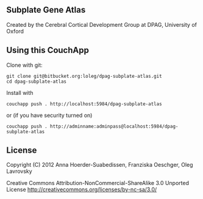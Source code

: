 ## Subplate Gene Atlas

Created by the Cerebral Cortical Development Group at DPAG, University of Oxford

## Using this CouchApp

Clone with git:

    git clone git@bitbucket.org:loleg/dpag-subplate-atlas.git
    cd dpag-subplate-atlas

Install with 
    
    couchapp push . http://localhost:5984/dpag-subplate-atlas

or (if you have security turned on)

    couchapp push . http://adminname:adminpass@localhost:5984/dpag-subplate-atlas
  
## License

Copyright (C) 2012 Anna Hoerder-Suabedissen, Franziska Oeschger, Oleg Lavrovsky

Creative Commons Attribution-NonCommercial-ShareAlike 3.0 Unported License
http://creativecommons.org/licenses/by-nc-sa/3.0/
